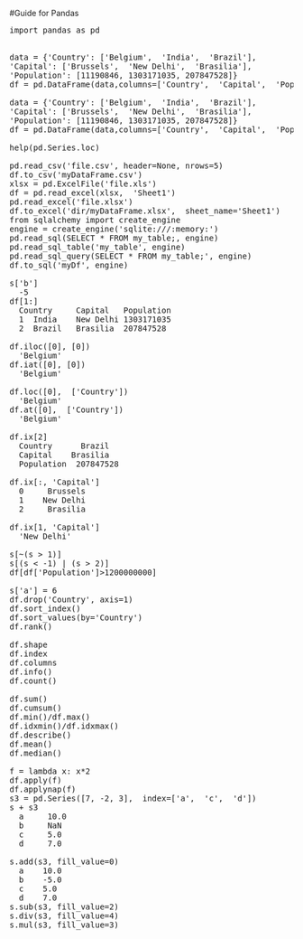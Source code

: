 #Guide for Pandas
<pre>
import pandas as pd</br>

data = {'Country': ['Belgium',  'India',  'Brazil'],
'Capital': ['Brussels',  'New Delhi',  'Brasilia'],
'Population': [11190846, 1303171035, 207847528]} 
df = pd.DataFrame(data,columns=['Country',  'Capital',  'Population'])

data = {'Country': ['Belgium',  'India',  'Brazil'],
'Capital': ['Brussels',  'New Delhi',  'Brasilia'],
'Population': [11190846, 1303171035, 207847528]} 
df = pd.DataFrame(data,columns=['Country',  'Capital',  'Population'])

help(pd.Series.loc)

pd.read_csv('file.csv', header=None, nrows=5)
df.to_csv('myDataFrame.csv')
xlsx = pd.ExcelFile('file.xls')
df = pd.read_excel(xlsx,  'Sheet1')
pd.read_excel('file.xlsx')
df.to_excel('dir/myDataFrame.xlsx',  sheet_name='Sheet1')
from sqlalchemy import create_engine
engine = create_engine('sqlite:///:memory:')
pd.read_sql(SELECT * FROM my_table;, engine)
pd.read_sql_table('my_table', engine)
pd.read_sql_query(SELECT * FROM my_table;', engine)
df.to_sql('myDf', engine)

s['b']
  -5
df[1:]
  Country     Capital   Population
  1  India    New Delhi 1303171035
  2  Brazil   Brasilia  207847528

df.iloc([0], [0])
  'Belgium'
df.iat([0], [0])
  'Belgium'

df.loc([0],  ['Country'])
  'Belgium'
df.at([0],  ['Country'])
  'Belgium'

df.ix[2]
  Country      Brazil
  Capital    Brasilia
  Population  207847528

df.ix[:, 'Capital']
  0     Brussels
  1    New Delhi
  2     Brasilia

df.ix[1, 'Capital']
  'New Delhi'

s[~(s > 1)]
s[(s < -1) | (s > 2)]
df[df['Population']>1200000000]

s['a'] = 6
df.drop('Country', axis=1) 
df.sort_index()
df.sort_values(by='Country')
df.rank()

df.shape
df.index
df.columns
df.info()
df.count()

df.sum()
df.cumsum()
df.min()/df.max()
df.idxmin()/df.idxmax() 
df.describe()
df.mean()
df.median()

f = lambda x: x*2
df.apply(f)
df.applynap(f) 
s3 = pd.Series([7, -2, 3],  index=['a',  'c',  'd'])
s + s3
  a     10.0
  b     NaN
  c     5.0
  d     7.0

s.add(s3, fill_value=0)
  a    10.0
  b    -5.0
  c    5.0
  d    7.0
s.sub(s3, fill_value=2)
s.div(s3, fill_value=4)
s.mul(s3, fill_value=3)
  
</pre>
